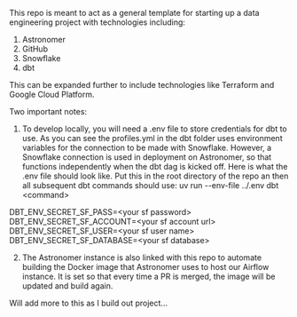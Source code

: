 This repo is meant to act as a general template for starting up a data engineering project with technologies including:

1. Astronomer
2. GitHub
3. Snowflake
4. dbt

This can be expanded further to include technologies like Terraform and Google Cloud Platform.

Two important notes:

1. To develop locally, you will need a .env file to store credentials for dbt to use. As you can see the profiles.yml in the dbt folder uses environment variables for the connection to be made with Snowflake. However, a Snowflake connection is used in deployment on Astronomer, so that functions independently when the dbt dag is kicked off. Here is what the .env file should look like. Put this in the root directory of the repo an then all subsequent dbt commands should use: uv run --env-file ../.env dbt \<command\>

DBT_ENV_SECRET_SF_PASS=\<your sf password\><br>
DBT_ENV_SECRET_SF_ACCOUNT=\<your sf account url\><br>
DBT_ENV_SECRET_SF_USER=\<your sf user name\><br>
DBT_ENV_SECRET_SF_DATABASE=\<your sf database\><br>

2. The Astronomer instance is also linked with this repo to automate building the Docker image that Astronomer uses to host our Airflow instance. It is set so that every time a PR is merged, the image will be updated and build again. 

Will add more to this as I build out project...